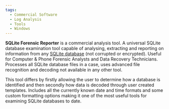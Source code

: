 ```yaml
---
tags:
  - Commercial Software
  - Log Analysis
  - Tools
  - Windows
---
```

**SQLite Forensic Reporter** is a commercial analysis tool. A universal SQLite
database examination tool capable of analysing, extracting and reporting on
information from any [SQLite database](sqlite_database_format.md) (not corrupted or
encrypted). Useful for Computer & Phone Forensic Analysts and Data Recovery
Technicians. Processes all SQLite database files in a case, uses advanced file
recognition and decoding not available in any other tool.

This tool differs by firstly allowing the user to determine how a database is
identified and then secondly how data is decoded through user created
templates. Includes all the currently known date and time formats and some
custom formatting options making it one of the most useful tools for examining
SQLite databases to date.

